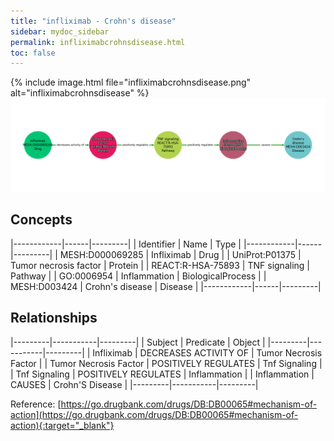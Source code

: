 ```yaml
---
title: "infliximab - Crohn's disease"
sidebar: mydoc_sidebar
permalink: infliximabcrohnsdisease.html
toc: false 
---
```


{% include image.html file="infliximabcrohnsdisease.png" alt="infliximabcrohnsdisease" %}![Path Visualization](/images/infliximabcrohnsdisease.png)

## Concepts

|------------|------|---------|
| Identifier | Name | Type    |
|------------|------|---------|
| MESH:D000069285 | Infliximab | Drug |
| UniProt:P01375 | Tumor necrosis factor | Protein |
| REACT:R-HSA-75893 | TNF signaling | Pathway |
| GO:0006954 | Inflammation | BiologicalProcess |
| MESH:D003424 | Crohn's disease | Disease |
|------------|------|---------|

## Relationships

|---------|-----------|---------|
| Subject | Predicate | Object  |
|---------|-----------|---------|
| Infliximab | DECREASES ACTIVITY OF | Tumor Necrosis Factor |
| Tumor Necrosis Factor | POSITIVELY REGULATES | Tnf Signaling |
| Tnf Signaling | POSITIVELY REGULATES | Inflammation |
| Inflammation | CAUSES | Crohn'S Disease |
|---------|-----------|---------|

Reference: [https://go.drugbank.com/drugs/DB:DB00065#mechanism-of-action](https://go.drugbank.com/drugs/DB:DB00065#mechanism-of-action){:target="_blank"}